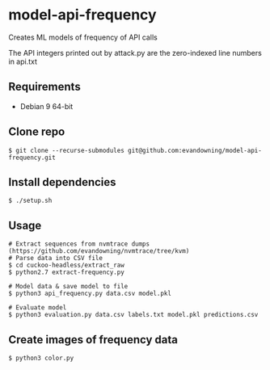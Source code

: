 # model-api-frequency
Creates ML models of frequency of API calls

The API integers printed out by attack.py are the zero-indexed
line numbers in api.txt

## Requirements
  * Debian 9 64-bit

## Clone repo
```
$ git clone --recurse-submodules git@github.com:evandowning/model-api-frequency.git
```

## Install dependencies
```
$ ./setup.sh
```

## Usage
```
# Extract sequences from nvmtrace dumps (https://github.com/evandowning/nvmtrace/tree/kvm)
# Parse data into CSV file
$ cd cuckoo-headless/extract_raw
$ python2.7 extract-frequency.py

# Model data & save model to file
$ python3 api_frequency.py data.csv model.pkl

# Evaluate model
$ python3 evaluation.py data.csv labels.txt model.pkl predictions.csv
```

## Create images of frequency data
```
$ python3 color.py
```
